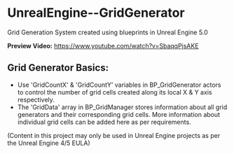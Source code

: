 # UnrealEngine--GridGenerator

Grid Generation System created using blueprints in Unreal Engine 5.0

**Preview Video:** https://www.youtube.com/watch?v=SbaqqPjsAKE

## Grid Generator Basics:
- Use 'GridCountX' & 'GridCountY' variables in BP_GridGenerator actors to control the number of grid cells created along its local X & Y axis respectively.
- The 'GridData' array in BP_GridManager stores information about all grid generators and their corresponding grid cells. More information about individual grid cells can be added here as per requirements.

(Content in this project may only be used in Unreal Engine projects as per the Unreal Engine 4/5 EULA)
